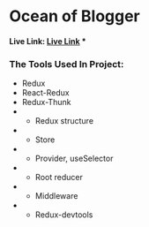 # Ocean of Blogger
#### Live Link:  [Live Link](https://oceanofblogger.netlify.app/) *

### The Tools Used In Project:
* Redux
* React-Redux
* Redux-Thunk
* * Redux structure 
* * Store 
* * Provider, useSelector
* * Root reducer 
* * Middleware 
* * Redux-devtools


